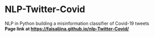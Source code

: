 # NLP-Twitter-Covid
NLP in Python building a misinformation classifier of Covid-19 tweets  
**Page link at https://faisaljina.github.io/nlp-Twitter-Covid/**
